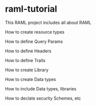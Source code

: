 # raml-tutorial

This RAML project includes all about RAML

How to create resource types

How to define Query Params

How to define Headers

How to define Traits

How to create Library

How to create Data types

How to include Data types, libraries

How to declate security Schemes, etc
